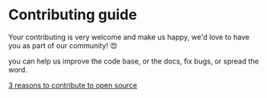 # Contributing guide

Your contributing is very welcome and make us happy, we'd love to have you as part of our community! 😍

you can help us improve the code base, or the docs, fix bugs, or spread the word.

[3 reasons to contribute to open source](https://opensource.com/article/20/6/why-contribute-open-source)

